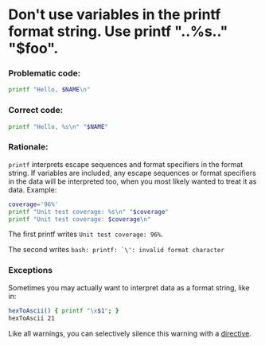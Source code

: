 # Don't use variables in the printf format string. Use printf "..%s.." "$foo".

### Problematic code:

```sh
printf "Hello, $NAME\n"
```

### Correct code:

```sh
printf "Hello, %s\n" "$NAME"
```

### Rationale:

`printf` interprets escape sequences and format specifiers in the format string. If variables are included, any escape sequences or format specifiers in the data will be interpreted too, when you most likely wanted to treat it as data. Example:

```sh
coverage='96%'
printf "Unit test coverage: %s\n" "$coverage"
printf "Unit test coverage: $coverage\n"
```

The first printf writes `Unit test coverage: 96%`.

The second writes ``bash: printf: `\': invalid format character``

### Exceptions

Sometimes you may actually want to interpret data as a format string, like in:

```sh
hexToAscii() { printf "\x$1"; }
hexToAscii 21
```

Like all warnings, you can selectively silence this warning with a [directive](Directive).
